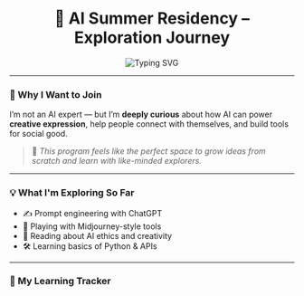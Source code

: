 <h1 align="center">🚀 AI Summer Residency – Exploration Journey</h1>

<p align="center">
  <img src="https://readme-typing-svg.demolab.com?font=Fira+Code&size=24&pause=1000&center=true&vCenter=true&width=435&lines=Hi+%F0%9F%91%8B%2C+I'm+Harshit+Jain!;Curious+About+AI+%F0%9F%94%AC;Ready+to+Explore+and+Create!" alt="Typing SVG" />
</p>

---

### 🎯 Why I Want to Join

I’m not an AI expert — but I’m **deeply curious** about how AI can power **creative expression**, help people connect with themselves, and build tools for social good.

> 🌱 *This program feels like the perfect space to grow ideas from scratch and learn with like-minded explorers.*

---

### 💡 What I'm Exploring So Far

- ✍️ Prompt engineering with ChatGPT
- 🎨 Playing with Midjourney-style tools
- 🧠 Reading about AI ethics and creativity
- 🛠️ Learning basics of Python & APIs

---

### 🚧 My Learning Tracker

